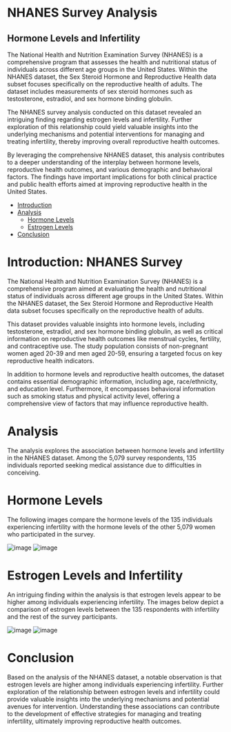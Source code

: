 # NHANES Survey Analysis
## Hormone Levels and Infertility

The National Health and Nutrition Examination Survey (NHANES) is a comprehensive program that assesses the health and nutritional status of individuals across different age groups in the United States. Within the NHANES dataset, the Sex Steroid Hormone and Reproductive Health data subset focuses specifically on the reproductive health of adults. The dataset includes measurements of sex steroid hormones such as testosterone, estradiol, and sex hormone binding globulin.

The NHANES survey analysis conducted on this dataset revealed an intriguing finding regarding estrogen levels and infertility. Further exploration of this relationship could yield valuable insights into the underlying mechanisms and potential interventions for managing and treating infertility, thereby improving overall reproductive health outcomes.

By leveraging the comprehensive NHANES dataset, this analysis contributes to a deeper understanding of the interplay between hormone levels, reproductive health outcomes, and various demographic and behavioral factors. The findings have important implications for both clinical practice and public health efforts aimed at improving reproductive health in the United States.
 
* [Introduction](#section-one)
* [Analysis](#section-two)
    - [Hormone Levels](#subsection-one)
    - [Estrogen Levels](#anything-you-like)
* [Conclusion](#section-three)

<a id="section-one"></a>
# Introduction: NHANES Survey
The National Health and Nutrition Examination Survey (NHANES) is a comprehensive program aimed at evaluating the health and nutritional status of individuals across different age groups in the United States. Within the NHANES dataset, the Sex Steroid Hormone and Reproductive Health data subset focuses specifically on the reproductive health of adults.

This dataset provides valuable insights into hormone levels, including testosterone, estradiol, and sex hormone binding globulin, as well as critical information on reproductive health outcomes like menstrual cycles, fertility, and contraceptive use. The study population consists of non-pregnant women aged 20-39 and men aged 20-59, ensuring a targeted focus on key reproductive health indicators.

In addition to hormone levels and reproductive health outcomes, the dataset contains essential demographic information, including age, race/ethnicity, and education level. Furthermore, it encompasses behavioral information such as smoking status and physical activity level, offering a comprehensive view of factors that may influence reproductive health.

<a id="section-two"></a>
# Analysis

The analysis explores the association between hormone levels and infertility in the NHANES dataset. Among the 5,079 survey respondents, 135 individuals reported seeking medical assistance due to difficulties in conceiving.

<a id="subsection-one"></a>
# Hormone Levels
The following images compare the hormone levels of the 135 individuals experiencing infertility with the hormone levels of the other 5,079 women who participated in the survey.

![image](https://github.com/acorona1234/NHANES-Survey-Hormone_Levels_and_Infertility/assets/73566258/b0c8d806-aa34-4b6f-94bb-64274a4b193b)
![image](https://github.com/acorona1234/NHANES-Survey-Hormone_Levels_and_Infertility/assets/73566258/a3c5eb5b-9061-44a9-8a71-b4fbd88ed3be)

<a id="anything-you-like"></a>
# Estrogen Levels and Infertility
An intriguing finding within the analysis is that estrogen levels appear to be higher among individuals experiencing infertility. The images below depict a comparison of estrogen levels between the 135 respondents with infertility and the rest of the survey participants.

![image](https://github.com/acorona1234/NHANES-Survey-Hormone_Levels_and_Infertility/assets/73566258/35b8ef6a-1f07-45f6-9ab8-27320c2d8908)
![image](https://github.com/acorona1234/NHANES-Survey-Hormone_Levels_and_Infertility/assets/73566258/f6211195-90c8-4af6-80c6-dc0172bad4ea)

<a id="section-three"></a>
# Conclusion

Based on the analysis of the NHANES dataset, a notable observation is that estrogen levels are higher among individuals experiencing infertility. Further exploration of the relationship between estrogen levels and infertility could provide valuable insights into the underlying mechanisms and potential avenues for intervention. Understanding these associations can contribute to the development of effective strategies for managing and treating infertility, ultimately improving reproductive health outcomes.

